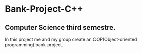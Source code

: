 # Bank-Project-C++
## Computer Science third semestre.

  In this project me and my group create an OOP(Object-oriented programming) bank project.
